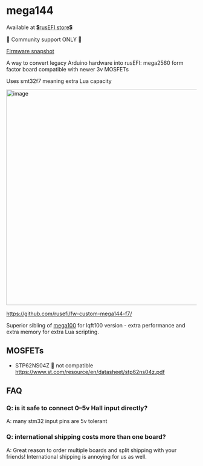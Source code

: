 # mega144

Available at [💲rusEFI store💲](https://www.shop.rusefi.com/shop/p/mega144)

🔴 Community support ONLY 🔴

[Firmware snapshot](https://rusefi.com/build_server/rusefi_bundle_mega144-f7.zip)

A way to convert legacy Arduino hardware into rusEFI: mega2560 form factor board compatible with newer 3v MOSFETs

Uses smt32f7 meaning extra Lua capacity

<img width="1003" height="570" alt="image" src="https://github.com/user-attachments/assets/1396c575-4f32-4515-935e-8d48229cc85a" />

https://github.com/rusefi/fw-custom-mega144-f7/

Superior sibling of [mega100](mega100) for lqft100 version - extra performance and extra memory for extra Lua scripting.

## MOSFETs

* STP62NS04Z 🔴 not compatible https://www.st.com/resource/en/datasheet/stp62ns04z.pdf

## FAQ

### Q: is it safe to connect 0–5v Hall input directly?

A: many stm32 input pins are 5v tolerant

### Q: international shipping costs more than one board?

A: Great reason to order multiple boards and split shipping with your friends! International shipping is annoying for us as well.
